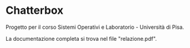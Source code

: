# Chatterbox
Progetto per il corso Sistemi Operativi e Laboratorio - Università di Pisa.

La documentazione completa si trova nel file "relazione.pdf".
